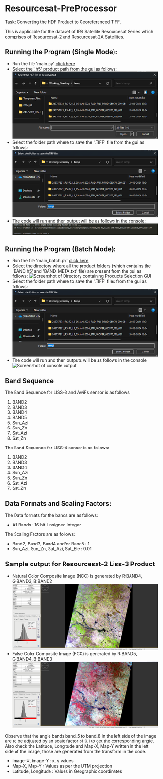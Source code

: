 # Resourcesat-PreProcessor
Task: Converting the HDF Product to Georeferenced TIFF.

This is applicable for the dataset of IRS Satellite Resourcesat Series which comprises of Resourcesat-2 and Resourcesat-2A Satellites.

## Running the Program (Single Mode):
- Run the file 'main.py' [click here](main.py)
- Select the '.h5' product path from the gui as follows:
![Screenshot of Product Selection GUI](Images/File_Selection-1.png "Product Selection GUI")
- Select the folder path where to save the '.TIFF' file from the gui as follows:
![Screenshot of Save Path Selection GUI](Images/File_Selection-2.png "Savepath Selection GUI")
- The code will run and then output will be as follows in the console:
![Screenshot of console output](Images/Result.png "Console Output")

## Running the Program (Batch Mode):
- Run the file 'main_batch.py' [click here](main_batch.py)
- Select the directory where all the product folders (which contains the 'BAND.h5' and 'BAND_META.txt' file) are present from the gui as follows:
![Screenshot of Directory containing Products Selection GUI](Images/File_Selection-1_batch.png "Directory of Product Selection GUI")
- Select the folder path where to save the '.TIFF' files from the gui as follows:
![Screenshot of Save Path Selection GUI](Images/File_Selection-2.png "Savepath Selection GUI")
- The code will run and then outputs will be as follows in the console:
![Screenshot of console output](Images/Result_batch.png "Console Output")

## Band Sequence
The Band Sequence for LISS-3 and AwiFs sensor is as follows:
1. BAND2 
2. BAND3
3. BAND4
4. BAND5
5. Sun_Azi
6. Sun_Zn
7. Sat_Azi
8. Sat_Zn

The Band Sequence for LISS-4 sensor is as follows:
1. BAND2 
2. BAND3
3. BAND4
4. Sun_Azi
5. Sun_Zn 
6. Sat_Azi 
7. Sat_Zn

## Data Formats and Scaling Factors:
The Data formats for the bands are as follows:
- All Bands : 16 bit Unsigned Integer

The Scaling Factors are as follows:
- Band2, Band3, Band4 and/or Band5 : 1
- Sun_Azi, Sun_Zn, Sat_Azi, Sat_Ele : 0.01

## Sample output for Resourcesat-2 Liss-3 Product
- Natural Color Composite Image (NCC) is generated by R:BAND4, G:BAND3, B:BAND2
![Screenshot NCC Image](Images/NCC_image.png "NCC Image")
- False Color Composite Image (FCC) is generated by R:BAND5, G:BAND4, B:BAND3
![Screenshot FCC Image](Images/FCC_image.png "FCC Image")

Observe that the angle bands band_5 to band_8 in the left side of the image are to be adjusted by an scale factor of 0.1 to get the corresponding angle.
Also check the Latitude, Longitude and Map-X, Map-Y written in the left side of the image, those are generated from the transform in the code.
- Image-X, Image-Y : x, y values
- Map-X, Map-Y : Values as per the UTM projection
- Latitude, Longitude : Values in Geographic coordinates
